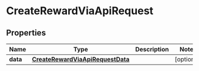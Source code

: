 

# CreateRewardViaApiRequest


## Properties

| Name | Type | Description | Notes |
|------------ | ------------- | ------------- | -------------|
|**data** | [**CreateRewardViaApiRequestData**](CreateRewardViaApiRequestData.md) |  |  [optional] |



